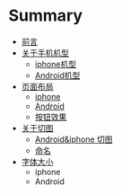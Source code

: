 # Summary

* [前言](README.md)
* [关于手机机型](qian_yan.md)
   * [iphone机型](ios机型.md)
   * [Android机型](android机型.md)
* [页面布局](ye_mian_bu_ju.md)
   * [iphone](iphone_bu_ju.md)
   * [Android](android_bu_ju.md)
   * [按钮效果](an_niu_xiao_guo.md)
* [关于切图](iphone&androidqie_tu_shi_li.md)
   * [Android&iphone 切图](iphone.md)
   * [命名](android_qie_tu.md)
* [字体大小](zi_ti_da_xiao.md)
   * iphone
   * Android

